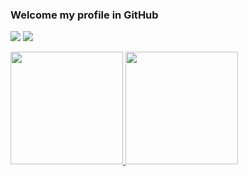 

### Welcome my profile in GitHub 




<a href = "mailto:hendrek.ro@gmail.com"><img src="https://img.shields.io/badge/Gmail-D14836?style=for-the-badge&logo=gmail&logoColor=white" target="_blank"></a>
<a href="https://www.linkedin.com/in/hendrek/" target="_blank"><img src="https://img.shields.io/badge/-LinkedIn-%230077B5?style=for-the-badge&logo=linkedin&logoColor=white" target="_blank"></a>  




<a href="https://github.com/KingPack">
<img height="180em" src="https://github-readme-stats.vercel.app/api/top-langs/?username=KingPack&layout=compact&langs_count=7&theme=dracula"/>
<img height="180em" src="https://github-readme-stats.vercel.app/api?username=KingPack&show_icons=true&theme=dracula&include_all_commits=true&count_private=true"/>












<!--
**KingPack/KingPack** is a ✨ _special_ ✨ repository because its `README.md` (this file) appears on your GitHub profile.

Here are some ideas to get you started:

- 🔭 I’m currently working on ...
- 🌱 I’m currently learning ...
- 👯 I’m looking to collaborate on ...
- 🤔 I’m looking for help with ...
- 💬 Ask me about ...
- 📫 How to reach me: ...
- 😄 Pronouns: ...
- ⚡ Fun fact: ...
-->
